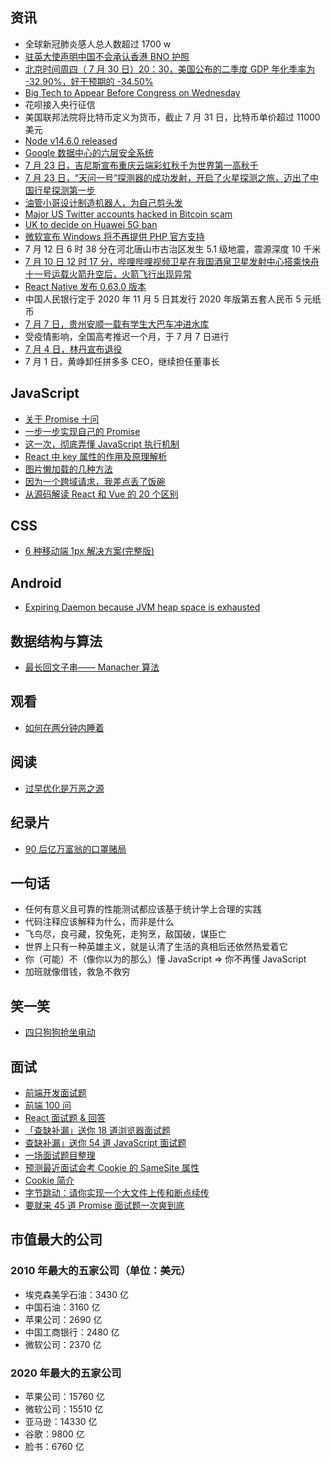 ## 资讯

- 全球新冠肺炎感人总人数超过 1700 w
- [驻英大使声明中国不会承认香港 BNO 护照](http://weibointl.api.weibo.com/share/163101239.html?weibo_id=4532727279521297)
- [北京时间周四（ 7 月 30 日）20：30，美国公布的二季度 GDP 年化季率为 -32.90%，好于预期的 -34.50%](https://finance.sina.com.cn/money/forex/hbfx/2020-07-30/doc-iivhvpwx8335835.shtml)
- [Big Tech to Appear Before Congress on Wednesday](https://www.wsj.com/articles/big-tech-to-appear-before-congress-on-wednesday-11595962801)
- 花呗接入央行征信
- 美国联邦法院将比特币定义为货币，截止 7 月 31 日，比特币单价超过 11000 美元
- [Node v14.6.0 released](https://nodejs.org/en/blog/release/v14.6.0/)
- [Google 数据中心的六层安全系统](http://weibo.com/1815070622/Ja6Xd3qGt)
- [7 月 23 日，吉尼斯宣布重庆云端彩虹秋千为世界第一高秋千](http://www.jiaodong.net/news/system/2020/07/23/014070809.shtml)
- [7 月 23 日，“天问一号”探测器的成功发射，开启了火星探测之旅，迈出了中国行星探测第一步](https://www.guancha.cn/internation/2020_07_23_558745.shtml)
- [油管小哥设计制造机器人，为自己剪头发](http://weibointl.api.weibo.com/share/160479401.html?weibo_id=4528343610827199)
- [Major US Twitter accounts hacked in Bitcoin scam](https://www.bbc.co.uk/news/technology-53425822)
- [UK to decide on Huawei 5G ban](https://www.bbc.co.uk/news/technology-51263800)
- [微软宣布 Windows 将不再提供 PHP 官方支持](https://news-web.php.net/php.internals/110907)
- 7 月 12 日 6 时 38 分在河北唐山市古治区发生 5.1 级地震，震源深度 10 千米
- [7 月 10 日 12 时 17 分，哔哩哔哩视频卫星在我国酒泉卫星发射中心搭乘快舟十一号运载火箭升空后，火箭飞行出现异常](http://weibo.com/1323527941/JaylwoKo8)
- [React Native 发布 0.63.0 版本](https://reactnative.dev/blog/2020/07/06/version-0.63)
- 中国人民银行定于 2020 年 11 月 5 日其发行 2020 年版第五套人民币 5 元纸币
- [7 月 7 日，贵州安顺一载有学生大巴车冲进水库](https://news.163.com/20/0707/14/FGUJ2MM60001899O.html)
- 受疫情影响，全国高考推迟一个月，于 7 月 7 日进行
- [7 月 4 日，林丹宣布退役](http://toutiao.lawnewcn.com/pc/122122.html)
- 7 月 1 日，黄峥卸任拼多多 CEO，继续担任董事长

## JavaScript

- [关于 Promise 十问](https://juejin.im/post/5eaed0f26fb9a043710ea022)
- [一步一步实现自己的 Promise](https://juejin.im/post/5ead45335188256d86196f6f)
- [这一次，彻底弄懂 JavaScript 执行机制](https://juejin.im/post/59e85eebf265da430d571f89)
- [React 中 key 属性的作用及原理解析](https://blog.csdn.net/xiaomingelv/article/details/86560003)
- [图片懒加载的几种方法](https://www.jianshu.com/p/c0f8cc330653)
- [因为一个跨域请求，我差点丢了饭碗](https://mp.weixin.qq.com/s/APlP2uuLyRQblk25cjEffg)
- [从源码解读 React 和 Vue 的 20 个区别](https://mp.weixin.qq.com/s/ZQHXdRKkVpw6MNH_WDnOlg)

## CSS

- [6 种移动端 1px 解决方案(完整版)](https://mp.weixin.qq.com/s/IrV0-v3v5Cl969yFCI58Rg)

## Android

- [Expiring Daemon because JVM heap space is exhausted](https://stackoverflow.com/questions/56075455/expiring-daemon-because-jvm-heap-space-is-exhausted)

## 数据结构与算法

- [最长回文子串—— Manacher 算法](https://segmentfault.com/a/1190000003914228)

## 观看

- [如何在两分钟内睡着](http://weibointl.api.weibo.com/share/163017935.html?weibo_id=4532514775376565)

## 阅读

- [过早优化是万恶之源](https://cloud.tencent.com/developer/article/1525574)

## 纪录片

- [90 后亿万富翁的口罩赌局](http://weibointl.api.weibo.com/share/161472345.html?weibo_id=4529841057826919)

## 一句话

- 任何有意义且可靠的性能测试都应该基于统计学上合理的实践
- 代码注释应该解释为什么，而非是什么
- 飞鸟尽，良弓藏，狡兔死，走狗烹，敌国破，谋臣亡
- 世界上只有一种英雄主义，就是认清了生活的真相后还依然热爱着它
- 你（可能）不（像你以为的那么）懂 JavaScript => 你不再懂 JavaScript
- 加班就像借钱，救急不救穷

## 笑一笑

- [四只狗狗抢坐电动](http://weibointl.api.weibo.com/share/159067797.html?weibo_id=4525817591358402)

## 面试

- [前端开发面试题](https://github.com/markyun/My-blog/tree/master/Front-end-Developer-Questions/Questions-and-Answers)
- [前端 100 问](https://juejin.im/post/5d23e750f265da1b855c7bbe)
- [React 面试题 & 回答](https://github.com/semlinker/reactjs-interview-questions)
- [「查缺补漏」送你 18 道浏览器面试题](https://juejin.im/post/5f184aade51d4534aa4ad7c0#heading-73)
- [查缺补漏」送你 54 道 JavaScript 面试题](https://juejin.im/post/5f1412ad6fb9a07e944eff6b#heading-1)
- [一场面试题目整理](https://juejin.im/post/5d14556a5188255d926d8655#heading-23)
- [预测最近面试会考 Cookie 的 SameSite 属性](https://juejin.im/post/6844904095711494151)
- [Cookie 简介](https://juejin.im/post/6844903832678301703)
- [字节跳动：请你实现一个大文件上传和断点续传](https://mp.weixin.qq.com/s/hRRfMVq_LNvYRDLz0_lEig)
- [要就来 45 道 Promise 面试题一次爽到底](https://juejin.im/post/5e58c618e51d4526ed66b5cf)

## 市值最大的公司

### 2010 年最大的五家公司（单位：美元）

- 埃克森美孚石油：3430 亿
- 中国石油：3160 亿
- 苹果公司：2690 亿
- 中国工商银行：2480 亿
- 微软公司：2370 亿

### 2020 年最大的五家公司

- 苹果公司：15760 亿
- 微软公司：15510 亿
- 亚马逊：14330 亿
- 谷歌：9800 亿
- 脸书：6760 亿